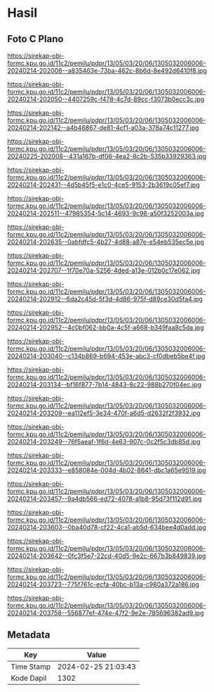 # Hasil

## Foto C Plano

https://sirekap-obj-formc.kpu.go.id/11c2/pemilu/pdpr/13/05/03/20/06/1305032006006-20240214-202008--a835463e-73ba-462c-8b6d-8e492d6410f8.jpg

https://sirekap-obj-formc.kpu.go.id/11c2/pemilu/pdpr/13/05/03/20/06/1305032006006-20240214-202050--4407259c-f478-4c7d-89cc-f3073b0ecc3c.jpg

https://sirekap-obj-formc.kpu.go.id/11c2/pemilu/pdpr/13/05/03/20/06/1305032006006-20240214-202142--a4b46867-de81-4cf1-a03a-378a74c11277.jpg

https://sirekap-obj-formc.kpu.go.id/11c2/pemilu/pdpr/13/05/03/20/06/1305032006006-20240225-202008--431a167b-df06-4ea2-8c2b-535b33929363.jpg

https://sirekap-obj-formc.kpu.go.id/11c2/pemilu/pdpr/13/05/03/20/06/1305032006006-20240214-202431--4d5b45f5-e1c0-4ce5-9153-2b3619c05ef7.jpg

https://sirekap-obj-formc.kpu.go.id/11c2/pemilu/pdpr/13/05/03/20/06/1305032006006-20240214-202511--47985354-5c14-4693-9c98-a50f3252003a.jpg

https://sirekap-obj-formc.kpu.go.id/11c2/pemilu/pdpr/13/05/03/20/06/1305032006006-20240214-202635--0abfdfc5-4b27-4d88-a87e-e54eb535ec5e.jpg

https://sirekap-obj-formc.kpu.go.id/11c2/pemilu/pdpr/13/05/03/20/06/1305032006006-20240214-202707--1f70e70a-5256-4ded-a13e-012b0c17e062.jpg

https://sirekap-obj-formc.kpu.go.id/11c2/pemilu/pdpr/13/05/03/20/06/1305032006006-20240214-202912--6da2c45d-5f3d-4d86-975f-d89ce30d5fa4.jpg

https://sirekap-obj-formc.kpu.go.id/11c2/pemilu/pdpr/13/05/03/20/06/1305032006006-20240214-202952--4c0bf062-bb0a-4c5f-a668-b349faa8c5da.jpg

https://sirekap-obj-formc.kpu.go.id/11c2/pemilu/pdpr/13/05/03/20/06/1305032006006-20240214-203040--c134b869-b694-453e-abc3-cf0dbeb5be4f.jpg

https://sirekap-obj-formc.kpu.go.id/11c2/pemilu/pdpr/13/05/03/20/06/1305032006006-20240214-203134--bf16f877-7b14-4843-8c22-988b270f04ec.jpg

https://sirekap-obj-formc.kpu.go.id/11c2/pemilu/pdpr/13/05/03/20/06/1305032006006-20240214-203209--ea112ef5-3e34-470f-a6d5-d2632f2f3932.jpg

https://sirekap-obj-formc.kpu.go.id/11c2/pemilu/pdpr/13/05/03/20/06/1305032006006-20240214-203249--76f5aeaf-1f6d-4e63-907c-0c2f5c3db85d.jpg

https://sirekap-obj-formc.kpu.go.id/11c2/pemilu/pdpr/13/05/03/20/06/1305032006006-20240214-203333--e858084e-004d-4b02-8641-dbc1a65e9519.jpg

https://sirekap-obj-formc.kpu.go.id/11c2/pemilu/pdpr/13/05/03/20/06/1305032006006-20240214-203457--9a4db566-ed72-4078-a1b8-95d73f112d91.jpg

https://sirekap-obj-formc.kpu.go.id/11c2/pemilu/pdpr/13/05/03/20/06/1305032006006-20240214-203603--0ba40d78-cf22-4ca1-ab5d-634bee4d0add.jpg

https://sirekap-obj-formc.kpu.go.id/11c2/pemilu/pdpr/13/05/03/20/06/1305032006006-20240214-203642--0fc3f5e7-22cd-40d5-9e2c-667b3b849839.jpg

https://sirekap-obj-formc.kpu.go.id/11c2/pemilu/pdpr/13/05/03/20/06/1305032006006-20240214-203723--775f761c-ecfa-40bc-b13a-c980a372a186.jpg

https://sirekap-obj-formc.kpu.go.id/11c2/pemilu/pdpr/13/05/03/20/06/1305032006006-20240214-203758--556877ef-474e-47f2-9e2e-785696382ad9.jpg


## Metadata

| Key        | Value               |
| ---------- | ------------------- |
| Time Stamp | 2024-02-25 21:03:43 |
| Kode Dapil | 1302                |



